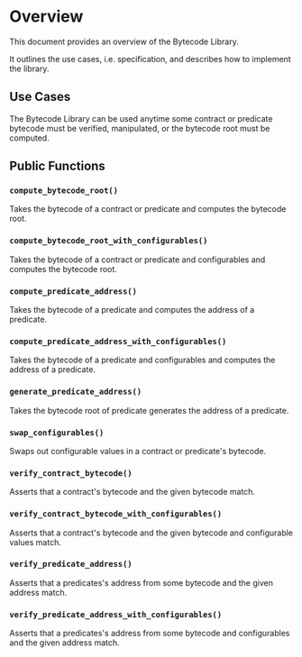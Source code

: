 # Overview

This document provides an overview of the Bytecode Library.

It outlines the use cases, i.e. specification, and describes how to implement the library.

## Use Cases

The Bytecode Library can be used anytime some contract or predicate bytecode must be verified, manipulated, or the bytecode root must be computed.

## Public Functions

### `compute_bytecode_root()`

Takes the bytecode of a contract or predicate and computes the bytecode root.

### `compute_bytecode_root_with_configurables()`

Takes the bytecode of a contract or predicate and configurables and computes the bytecode root.

### `compute_predicate_address()`

Takes the bytecode of a predicate and computes the address of a predicate.

### `compute_predicate_address_with_configurables()`

Takes the bytecode of a predicate and configurables and computes the address of a predicate.

### `generate_predicate_address()`

Takes the bytecode root of predicate generates the address of a predicate.

### `swap_configurables()`

Swaps out configurable values in a contract or predicate's bytecode.

### `verify_contract_bytecode()`

Asserts that a contract's bytecode and the given bytecode match.

### `verify_contract_bytecode_with_configurables()`

Asserts that a contract's bytecode and the given bytecode and configurable values match.

### `verify_predicate_address()`

Asserts that a predicates's address from some bytecode and the given address match.

### `verify_predicate_address_with_configurables()`

Asserts that a predicates's address from some bytecode and configurables and the given address match.
